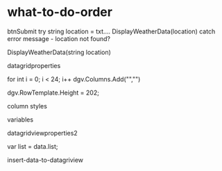 # what-to-do-order

btnSubmit
try
string location = txt....
DisplayWeatherData(location)
catch
error message - location not found?

DisplayWeatherData(string location)

datagridproperties

for int i = 0; i < 24; i++
dgv.Columns.Add("","")

dgv.RowTemplate.Height = 202;

column styles

variables

datagridviewproperties2

var list = data.list;

insert-data-to-datagriview
